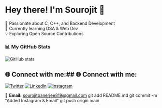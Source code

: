 # Hey there! I'm Sourojit 👋

🚀 Passionate about C, C++, and Backend Development  
🔧 Currently learning DSA & Web Dev  
💡 Exploring Open Source Contributions  

### 📊 My GitHub Stats  
![GitHub stats](https://github-readme-stats.vercel.app/api?username=Sourojitbanerjee&show_icons=true&theme=dark)
## 🌐 Connect with me:## 🌐 Connect with me:
[![Twitter](https://img.shields.io/badge/Twitter-1DA1F2?style=for-the-badge&logo=twitter&logoColor=white)](https://twitter.com/yourhandle)
[![LinkedIn](https://img.shields.io/badge/LinkedIn-0077B5?style=for-the-badge&logo=linkedin&logoColor=white)](https://linkedin.com/in/yourhandle)
[![Instagram](https://img.shields.io/badge/Instagram-E4405F?style=for-the-badge&logo=instagram&logoColor=white)](https://instagram.com/sourojitbanerjee)

📩 **Email:** [sourojitbanerjee819@gmail.com](mailto:sourojitbanerjee819@gmail.com)
git add README.md
git commit -m "Added Instagram & Email"
git push origin main
